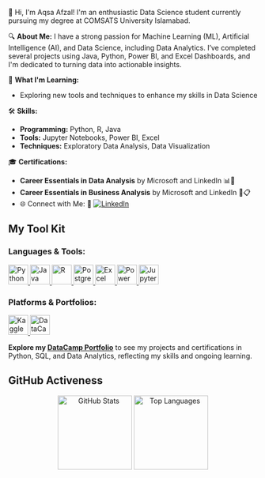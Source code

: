 👋 Hi, I'm Aqsa Afzal! I'm an enthusiastic Data Science student currently pursuing my degree at COMSATS University Islamabad.

🔍 **About Me:**
I have a strong passion for Machine Learning (ML), Artificial Intelligence (AI), and Data Science, including Data Analytics. I’ve completed several projects using Java, Python, Power BI, and Excel Dashboards, and I'm dedicated to turning data into actionable insights.

🌱 **What I'm Learning:**
- Exploring new tools and techniques to enhance my skills in Data Science 

🛠️ **Skills:**
- **Programming:** Python, R, Java 
- **Tools:** Jupyter Notebooks, Power BI, Excel
- **Techniques:** Exploratory Data Analysis, Data Visualization

🎓 **Certifications:**
- **Career Essentials in Data Analysis** by Microsoft and LinkedIn 📊🧠
- **Career Essentials in Business Analysis** by Microsoft and LinkedIn 💼📋
- 🌐 Connect with Me:
🔗 [![LinkedIn](https://img.shields.io/badge/LinkedIn-Aqsa_Afzal-%230077B5?style=flat&logo=linkedin&logoColor=white)](https://www.linkedin.com/in/aqsa-afzal-21b0a2321)

## My Tool Kit

### Languages & Tools:
<p align="left">
  <!-- Python -->
  <a href="https://www.python.org/" target="_blank">
    <img src="https://img.shields.io/badge/Python-3776AB?style=for-the-badge&logo=python&logoColor=white" alt="Python" height="40"/>
  </a>
  <!-- Java -->
  <a href="https://www.java.com/" target="_blank">
    <img src="https://img.shields.io/badge/Java-ED8B00?style=for-the-badge&logo=java&logoColor=white" alt="Java" height="40"/>
  </a>
  <!-- R -->
  <a href="https://www.r-project.org/" target="_blank">
    <img src="https://img.shields.io/badge/R-276DC3?style=for-the-badge&logo=r&logoColor=white" alt="R" height="40"/>
  </a>
  <!-- PostgreSQL -->
  <a href="https://www.postgresql.org/" target="_blank">
    <img src="https://img.shields.io/badge/PostgreSQL-336791?style=for-the-badge&logo=postgresql&logoColor=white" alt="PostgreSQL" height="40"/>
  </a>
  <!-- Excel -->
  <a href="https://www.microsoft.com/en-us/microsoft-365/excel" target="_blank">
    <img src="https://img.shields.io/badge/Excel-217346?style=for-the-badge&logo=microsoft-excel&logoColor=white" alt="Excel" height="40"/>
  </a>
  <!-- Power BI -->
  <a href="https://powerbi.microsoft.com/" target="_blank">
    <img src="https://img.shields.io/badge/PowerBI-F2C811?style=for-the-badge&logo=powerbi&logoColor=black" alt="Power BI" height="40"/>
  </a>
  <!-- Jupyter Notebook -->
  <a href="https://jupyter.org/" target="_blank">
    <img src="https://img.shields.io/badge/Jupyter-F37626?style=for-the-badge&logo=jupyter&logoColor=white" alt="Jupyter" height="40"/>
  </a>
</p>

### Platforms & Portfolios:
<p align="left">
  <!-- Kaggle -->
  <a href="https://www.kaggle.com/aqsachaudry" target="_blank">
    <img src="https://img.shields.io/badge/Kaggle-20BEFF?style=for-the-badge&logo=kaggle&logoColor=white" alt="Kaggle" height="40"/>
  </a>
  <!-- DataCamp Portfolio -->
  <a href="https://www.datacamp.com/portfolio/aqsaafzal670" target="_blank">
    <img src="https://img.shields.io/badge/DataCamp-03EF62?style=for-the-badge&logo=datacamp&logoColor=white" alt="DataCamp" height="40"/>
  </a>
</p>

**Explore my [DataCamp Portfolio](https://www.datacamp.com/portfolio/aqsaafzal670)** to see my projects and certifications in Python, SQL, and Data Analytics, reflecting my skills and ongoing learning.


## GitHub Activeness

<p align="center">
  <!-- GitHub Stats -->
  <img src="https://github-readme-stats.vercel.app/api?username=aqsaafzal702&show_icons=true&theme=radical" alt="GitHub Stats" height="150"/>
  <!-- Most Used Languages -->
  <img src="https://github-readme-stats.vercel.app/api/top-langs/?username=aqsaafzal702&layout=compact&theme=radical" alt="Top Languages" height="150"/>
</p>
